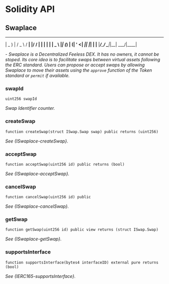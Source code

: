 # Solidity API

## Swaplace

___ _    ___   ___ _  _____ _   _ _
 | _ ) |  / _ \ / __| |/ / __| | | | |
 | _ \ |_| (_) | (__| ' <| _|| |_| | |__
 |___/____\___/ \___|_|\_\_|  \___/|____|

_- Swaplace is a Decentralized Feeless DEX. It has no owners, it cannot be stoped.
Its core idea is to facilitate swaps between virtual assets following the ERC standard.
Users can propose or accept swaps by allowing Swaplace to move their assets using the
`approve` function of the Token standard or `permit` if available._

### swapId

```solidity
uint256 swapId
```

_Swap Identifier counter._

### createSwap

```solidity
function createSwap(struct ISwap.Swap swap) public returns (uint256)
```

_See {ISwaplace-createSwap}._

### acceptSwap

```solidity
function acceptSwap(uint256 id) public returns (bool)
```

_See {ISwaplace-acceptSwap}._

### cancelSwap

```solidity
function cancelSwap(uint256 id) public
```

_See {ISwaplace-cancelSwap}._

### getSwap

```solidity
function getSwap(uint256 id) public view returns (struct ISwap.Swap)
```

_See {ISwaplace-getSwap}._

### supportsInterface

```solidity
function supportsInterface(bytes4 interfaceID) external pure returns (bool)
```

_See {IERC165-supportsInterface}._

